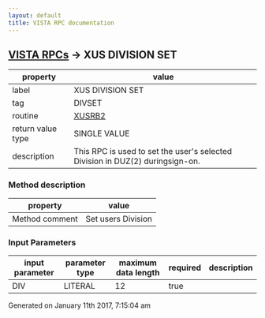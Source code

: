 ```yaml
---
layout: default
title: VISTA RPC documentation
---
```




## [VISTA RPCs](TableOfContent.md) &#8594; XUS DIVISION SET 

 property | value 
--- | --- 
 label | XUS DIVISION SET
 tag | DIVSET
 routine | [XUSRB2](http://code.osehra.org/dox/Routine_XUSRB2_source.html)
 return value type | SINGLE VALUE
 description | This RPC is used to set the user's selected Division in DUZ(2) duringsign-on.


### Method description

 property | value 
--- | --- 
 Method comment | Set users Division

### Input Parameters

| input parameter | parameter type | maximum data length | required | description | 
| --- | --- | --- | --- | --- | 
| DIV | LITERAL | 12 | true |  | 




 Generated on January 11th 2017, 7:15:04 am